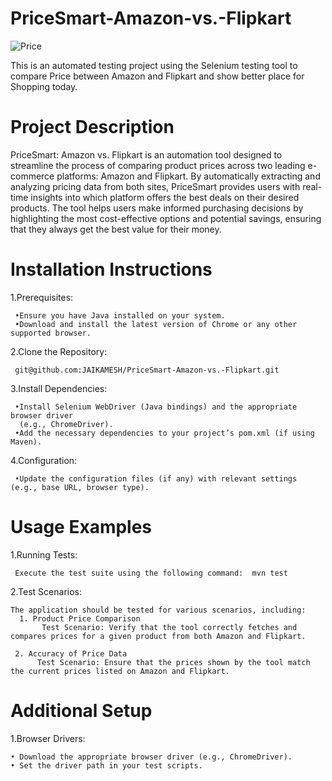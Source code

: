 # PriceSmart-Amazon-vs.-Flipkart

![Price](https://github.com/user-attachments/assets/85cd4d96-182f-4570-aaff-8439b9ff19b9)

This is an automated testing project using the Selenium testing tool to compare Price between Amazon and Flipkart and show better place for Shopping today. 

# Project Description

PriceSmart: Amazon vs. Flipkart is an automation tool designed to streamline the process of comparing product prices across two leading e-commerce platforms: Amazon and Flipkart. By automatically extracting and analyzing pricing data from both sites, PriceSmart provides users with real-time insights into which platform offers the best deals on their desired products. The tool helps users make informed purchasing decisions by highlighting the most cost-effective options and potential savings, 
ensuring that they always get the best value for their money.

# Installation Instructions

  1.Prerequisites:

     •Ensure you have Java installed on your system.
     •Download and install the latest version of Chrome or any other supported browser.

  2.Clone the Repository:

     git@github.com:JAIKAMESH/PriceSmart-Amazon-vs.-Flipkart.git

  3.Install Dependencies:

     •Install Selenium WebDriver (Java bindings) and the appropriate browser driver 
      (e.g., ChromeDriver).
     •Add the necessary dependencies to your project’s pom.xml (if using Maven).

  4.Configuration:

     •Update the configuration files (if any) with relevant settings (e.g., base URL, browser type).

# Usage Examples

  1.Running Tests:

     Execute the test suite using the following command:  mvn test

  2.Test Scenarios:

    The application should be tested for various scenarios, including:
      1. Product Price Comparison
           Test Scenario: Verify that the tool correctly fetches and compares prices for a given product from both Amazon and Flipkart.
   
     2. Accuracy of Price Data
          Test Scenario: Ensure that the prices shown by the tool match the current prices listed on Amazon and Flipkart.

# Additional Setup

  1.Browser Drivers:

    • Download the appropriate browser driver (e.g., ChromeDriver).
    • Set the driver path in your test scripts.

